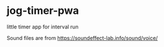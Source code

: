 # jog-timer-pwa
little timer app for interval run

Sound files are from
https://soundeffect-lab.info/sound/voice/
